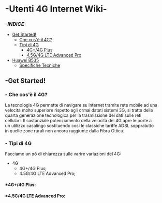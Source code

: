 # -Utenti 4G Internet Wiki-
### ***-INDICE-***
- [Get Started!](https://github.com/Genio2003/Utenti-4G-Internet-Wiki/blob/master/README.md#-get-started)
  - [Che cos'è il 4G?](https://github.com/Genio2003/Utenti-4G-Internet-Wiki/blob/master/README.md#che-cos%C3%A8-il-4g)
  - [Tipi di 4G](https://github.com/Genio2003/Utenti-4G-Internet-Wiki/blob/master/README.md#tipi-di-4g)
    - [4G+/4G Plus]()
    - [4.5G/4G LTE Advanced Pro]()
- [Huawei B535]()
  - [Specifiche Tecniche]()



## -Get Started!

### - Che cos'è il 4G?
La tecnologia 4G permette di navigare su Internet tramite rete mobile ad una velocità molto superiore rispetto agli ormai datati sistemi 3G, si tratta della quarta generazione tecnologica per la trasmissione dei dati sulle reti cellulari.
Il sostanziale potenziamento della velocità del 4G apre le porte a un utilizzo casalingo sostituendo cosi le classiche tariffe ADSL soppratutto in quelle zone rurali non ancora raggiunte dalla Fibra Ottica.
### - Tipi di 4G
Facciamo un pò di chiarezza sulle varire variazioni del 4G:
- 4G
  - 4G+/4G Plus;
  - 4.5G/4G LTE Advanced Pro;

#### *4G+/4G Plus:

#### *4.5G/4G LTE Advanced Pro:
